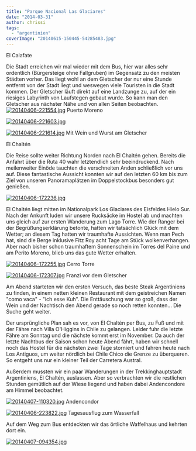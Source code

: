```yaml
---
title: "Parque Nacional Las Glaciares"
date: "2014-03-31"
author: chrissi
tags: 
  - "argentinien"
coverImage: "20140615-150445-54285483.jpg"
---
```


El Calafate

Die Stadt erreichen wir mal wieder mit dem Bus, hier war alles sehr ordentlich (Bürgersteige ohne Fallgruben) im Gegensatz zu den meisten Städten vorher. Das liegt wohl an dem Gletscher der nur eine Stunde entfernt von der Stadt liegt und weswegen viele Touristen in die Stadt kommen. Der Gletscher läuft direkt auf eine Landzunge zu, auf der ein riesiges Labyrinth von Laufstegen gebaut wurde. So kann man den Gletscher aus nächster Nähe und von allen Seiten beobachten. [![20140406-221554.jpg](images/20140406-221554.jpg)](https://hafenstrand.wordpress.com/wp-content/uploads/2014/04/20140406-221554.jpg) Puerto Moreno

[![20140406-221603.jpg](images/20140406-221603.jpg)](https://hafenstrand.wordpress.com/wp-content/uploads/2014/04/20140406-221603.jpg)

[![20140406-221614.jpg](images/20140406-221614.jpg)](https://hafenstrand.wordpress.com/wp-content/uploads/2014/04/20140406-221614.jpg) Mit Wein und Wurst am Gletscher

El Chaltén

Die Reise sollte weiter Richtung Norden nach El Chaltén gehen. Bereits die Anfahrt über die Ruta 40 wahr letztendlich sehr beeindruckend. Nach meilenweiter Einöde tauchten die verschneiten Anden schließlich vor uns auf. Diese fantastische Aussicht konnten wir auf den letzten 60 km bis zum Ziel von unseren Panoramaplätzen im Doppelstockbus besonders gut genießen.  
  
[![20140406-172236.jpg](images/20140406-172236.jpg)](https://hafenstrand.wordpress.com/wp-content/uploads/2014/04/20140406-172236.jpg)

El Chaltén liegt mitten im Nationalpark Los Glaciares des Eisfeldes Hielo Sur. Nach der Ankunft luden wir unsere Rucksäcke im Hostel ab und machten uns gleich auf zur ersten Wanderung zum Lago Torre. Wie der Ranger bei der Begrüßungserklärung betonte, hatten wir tatsächlich Glück mit dem Wetter; an diesem Tag hatten wir traumhafte Aussichten. Wenn man Pech hat, sind die Berge inklusive Fitz Roy acht Tage am Stück wolkenverhangen. Aber nach bisher schon traumhaftem Sonnenschein im Torres del Paine und am Perito Moreno, blieb uns das gute Wetter erhalten.

  
  
[![20140406-172255.jpg](images/20140406-172255.jpg)](https://hafenstrand.wordpress.com/wp-content/uploads/2014/04/20140406-172255.jpg) Cerro Torre

  
  
[![20140406-172307.jpg](images/20140406-172307.jpg)](https://hafenstrand.wordpress.com/wp-content/uploads/2014/04/20140406-172307.jpg) Franzi vor dem Gletscher

Am Abend starteten wir den ersten Versuch, das beste Steak Argentiniens zu finden, in einem netten kleinen Restaurant mit dem geistreichen Namen "como vaca" - "ich esse Kuh". Die Enttäuschung war so groß, dass der Wein und der Nachtisch den Abend gerade so noch retten konnten... Die Suche geht weiter.

Der ursprüngliche Plan sah es vor, von El Chaltén per Bus, zu Fuß und mit der Fähre nach Villa O'Higgins in Chile zu gelangen. Leider fuhr die letzte Fähre am Sonntag und die nächste kommt erst im November. Da auch der letzte Nachtbus der Saison schon heute Abend fährt, haben wir schnell noch das Hostel für die nächsten zwei Tage storniert und fahren heute nach Los Antiguos, um weiter nördlich bei Chile Chico die Grenze zu überqueren. So entgeht uns nur ein kleiner Teil der Carretera Austral.

Außerdem mussten wir ein paar Wanderungen in der Trekkinghauptstadt Argentiniens, El Chaltén, auslassen. Aber so verbrachten wir die restlichen Stunden gemütlich auf der Wiese liegend und haben dabei Andencondore am Himmel beobachtet.  
  
[![20140407-110320.jpg](images/20140407-110320.jpg)](https://hafenstrand.wordpress.com/wp-content/uploads/2014/04/20140407-110320.jpg) Andencondor  
  
[![20140406-223822.jpg](images/20140406-223822.jpg)](https://hafenstrand.wordpress.com/wp-content/uploads/2014/04/20140406-223822.jpg) Tagesausflug zum Wasserfall

Auf dem Weg zum Bus entdeckten wir das örtliche Waffelhaus und kehrten dort ein.  
  
[![20140407-094354.jpg](images/20140407-094354.jpg)](https://hafenstrand.wordpress.com/wp-content/uploads/2014/04/20140407-094354.jpg)
